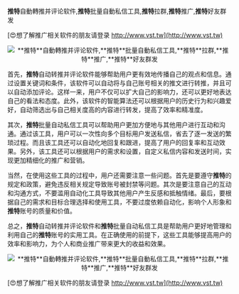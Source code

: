 **推特**自動轉推并评论软件,**推特**批量自動私信工具,**推特**拉群,**推特**推广,**推特**好友群发

[😍想了解推广相关软件的朋友请登录 http://www.vst.tw](http://www.vst.tw)

 <center><img src="https://vst.tw/MP4/tuiguang/png/7.png" alt="**推特**自動轉推并评论软件,**推特**批量自動私信工具,**推特**拉群,**推特**推广,**推特**好友群发"></center>

首先，**推特**自动转推并评论软件能够帮助用户更有效地传播自己的观点和信息。通过设置关键词和条件，该软件可以自动将与自己账号相关的推文进行转推，并且可以自动添加评论。这样一来，用户不仅可以扩大自己的影响力，还可以更好地表达自己的看法和态度。此外，该软件的智能算法还可以根据用户的历史行为和兴趣爱好，自动筛选出与自己相关度高的内容进行转发，提高了效率和精准度。

其次，**推特**批量自动私信工具可以帮助用户更加方便地与其他用户进行互动和沟通。通过该工具，用户可以一次性向多个目标用户发送私信，省去了逐一发送的繁琐过程。而且该工具还可以自动化地回复和跟进，提高了用户的回复率和互动效果。另外，该工具还可以根据用户的需求和设置，自定义私信内容和发送时间，实现更加精细化的推广和营销。

当然，在使用这些工具的过程中，用户还需要注意一些问题。首先是要遵守**推特**的规定和政策，避免违反相关规定导致账号被封禁等问题。其次是要注意自己的互动和沟通方式，不要滥用自动化工具导致其他用户产生反感和抵触情绪。最后，要根据自己的需求和目标合理选择和使用工具，不要过度依赖自动化，影响个人形象和**推特**账号的质量和价值。

总之，**推特**自动转推并评论软件和**推特**批量自动私信工具是帮助用户更好地管理和利用自己的**推特**账号的实用工具。在正确使用的前提下，这些工具能够提高用户的效率和影响力，为个人和商业推广带来更大的收益和效果。

 <center><img src="https://vst.tw/MP4/tuiguang/png/5.png" alt="**推特**自動轉推并评论软件,**推特**批量自動私信工具,**推特**拉群,**推特**推广,**推特**好友群发"></center>

[😍想了解推广相关软件的朋友请登录 http://www.vst.tw](http://www.vst.tw)



